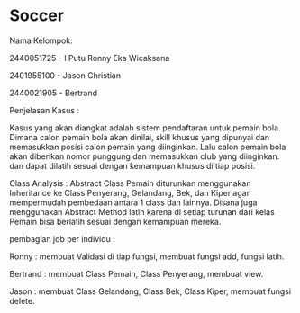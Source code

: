 # Soccer
Nama Kelompok:

2440051725 - I Putu Ronny Eka Wicaksana

2401955100 - Jason Christian

2440021905 - Bertrand



Penjelasan Kasus : 

Kasus yang akan diangkat adalah sistem pendaftaran untuk pemain bola. Dimana calon pemain bola akan dinilai, skill khusus yang dipunyai dan memasukkan posisi calon pemain yang diinginkan. Lalu calon pemain bola akan diberikan nomor punggung dan memasukkan club yang diinginkan. dan dapat dilatih sesuai dengan kemampuan khusus di tiap posisi.


Class Analysis :
Abstract Class Pemain diturunkan menggunakan Inheritance ke Class Penyerang, Gelandang, Bek, dan Kiper agar mempermudah pembedaan antara 1 class dan lainnya. Disana juga menggunakan Abstract Method latih karena di setiap turunan dari kelas Pemain bisa berlatih sesuai dengan kemampuan mereka.






pembagian job per individu :

Ronny : membuat Validasi di tiap fungsi, membuat fungsi add, fungsi latih.

Bertrand : membuat Class Pemain, Class Penyerang, membuat view.

Jason : membuat Class Gelandang, Class Bek, Class Kiper, membuat fungsi delete.
